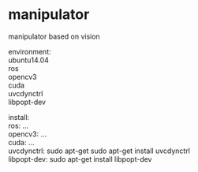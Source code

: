 # manipulator
manipulator based on vision

environment:  
	ubuntu14.04  
	ros  
	opencv3  
	cuda  
	uvcdynctrl  
	libpopt-dev  

install:  
	ros: ...  
	opencv3: ...  
	cuda: ...  
	uvcdynctrl: sudo apt-get sudo apt-get install uvcdynctrl  
	libpopt-dev: sudo apt-get install libpopt-dev  
